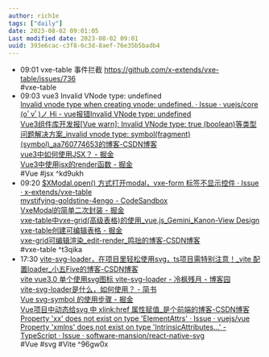 ```yaml
---
author: rich1e
tags: ["daily"]
date: 2023-08-02 09:01:05
Last modified date: 2023-08-02 09:01
uuid: 393e6cac-c3f8-6c3d-8aef-76e35b5badb4
---
```


- 09:01 vxe-table 事件拦截 https://github.com/x-extends/vxe-table/issues/736<br>#vxe-table
- 09:03 vue3 Invalid VNode type: undefined<br>[Invalid vnode type when creating vnode: undefined. · Issue · vuejs/core](https://github.com/vuejs/core/issues/4358)<br>[(oﾟvﾟ)ノ Hi - vue报错Invalid VNode type: undefined](https://www.cnblogs.com/zz-1q/p/17472890.html)<br>[Vue3组件库开发报[Vue warn]: Invalid VNode type: true (boolean)等类型问题解决方案_invalid vnode type: symbol(fragment) (symbol)_aa760774653的博客-CSDN博客](https://blog.csdn.net/aa760774653/article/details/112414623)<br>[vue3中如何使用JSX？ - 掘金](https://juejin.cn/post/7169533991854374949)<br>[Vue3中使用jsx的render函数 - 掘金](https://juejin.cn/post/7093566222217773069)<br>#Vue #jsx ^kd9ukh
- 09:20 [$XModal.open() 方式打开modal，vxe-form 标签不显示控件 · Issue · x-extends/vxe-table](https://github.com/x-extends/vxe-table/issues/1414)<br>[mystifying-goldstine-4engo - CodeSandbox](https://codesandbox.io/s/mystifying-goldstine-4engo?file=/src/components/HelloWorld.vue:0-2737)<br>[VxeModal的简单二次封装 - 掘金](https://juejin.cn/post/7032883287093673992)<br>[vxe-table中vxe-grid(高级表格)的使用_vue.js_Gemini_Kanon-View Design](https://devpress.csdn.net/viewdesign/6412da77986c660f3cf92b46.html)<br>[vxe-table创建可编辑表格 - 掘金](https://juejin.cn/post/6976167764587511845)<br>[vxe-grid可编辑渲染_edit-render_鸣拙的博客-CSDN博客](https://blog.csdn.net/weixin_45939191/article/details/122210375)<br>#vxe-table ^t3qika
- 17:30 [vite-svg-loader，在项目里轻松使用svg，ts项目需特别注意！_vite 配置loader_小五Five的博客-CSDN博客](https://blog.csdn.net/weixin_42373175/article/details/130486737)<br>[vite vue3.0 单个使用svg图标 vite-svg-loader - 冷枫残月 - 博客园](https://www.cnblogs.com/tigerK/p/15980000.html)<br>[vite-svg-loader是什么，如何使用？ - 简书](https://www.jianshu.com/p/bd3835d17ad1)<br>[Vue svg-symbol 的使用步骤 - 掘金](https://juejin.cn/post/6985417264761667620)<br>[Vue项目中动态给svg 中 xlink:href 属性赋值_是个前端的博客-CSDN博客](https://blog.csdn.net/HWJBJ/article/details/116060049)<br>[Property 'xx' does not exist on type 'ElementAttrs' · Issue · vuejs/vue](https://github.com/vuejs/vue/issues/12620)<br>[Property 'xmlns' does not exist on type 'IntrinsicAttributes...' - TypeScript · Issue · software-mansion/react-native-svg](https://github.com/software-mansion/react-native-svg/issues/1638)<br>#Vue #svg #Vite ^96gw0x